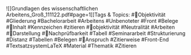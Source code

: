
![[Grundlagen des wissenschaftlichen Arbeitens_Groß_111122.pdf#page=1]]Tags & Topics:
   #Objektivität
   #Gliederung
   #Bachelorarbeit
   #Arbeitens
   #Unbenoteter
   #Front
   #Belege
   #Inhalt
   #Kennzeichen
   #zitieren
   #objektivität
   #Neutralität
   #Arbeiten
   #Darstellung
   #Nachprüfbarkeit
   #Tabell
   #Seminararbeit
   #Strukturierung
   #Distanz
   #Tabellen
   #Belegen
   #Anspruch
   #Zitierweise
   #Front-End
   #TextsatzsystemLaTeX
   #Material
   #Thematik
   #Zitieren
